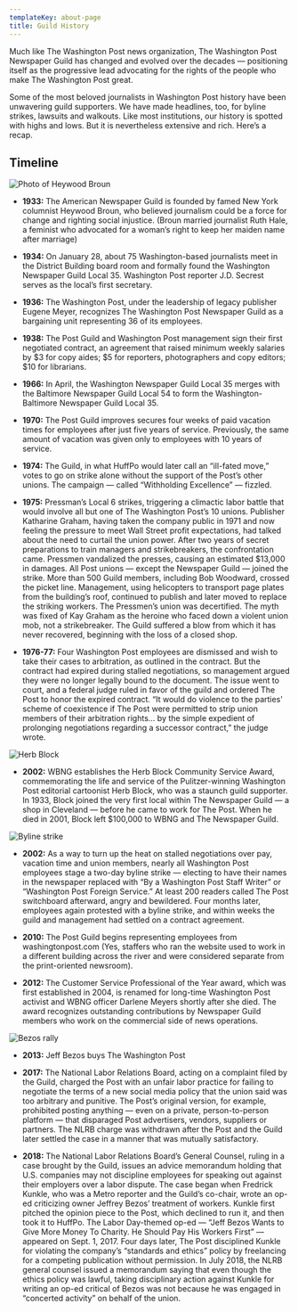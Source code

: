 ```yaml
---
templateKey: about-page
title: Guild History
---
```


Much like The Washington Post news organization, The Washington Post Newspaper Guild has changed and evolved over the decades — positioning itself as the progressive lead advocating for the rights of the people who make The Washington Post great.

Some of the most beloved journalists in Washington Post history have been unwavering guild supporters. We have made headlines, too, for byline strikes, lawsuits and walkouts. Like most institutions, our history is spotted with highs and lows. But it is nevertheless extensive and rich. Here’s a recap.

## Timeline

![Photo of Heywood Broun](./img/photos/heywood-broun-1.jpg "Heywood Broun")

- **1933:** The American Newspaper Guild is founded by famed New York columnist Heywood Broun, who believed journalism could be a force for change and righting social injustice. (Broun married journalist Ruth Hale, a feminist who advocated for a woman’s right to keep her maiden name after marriage)

- **1934:** On January 28, about 75 Washington-based journalists meet in the District Building board room and formally found the Washington Newspaper Guild Local 35. Washington Post reporter J.D. Secrest serves as the local’s first secretary.

- **1936:** The Washington Post, under the leadership of legacy publisher Eugene Meyer, recognizes The Washington Post Newspaper Guild as a bargaining unit representing 36 of its employees.

- **1938:** The Post Guild and Washington Post management sign their first negotiated contract, an agreement that raised minimum weekly salaries by $3 for copy aides; $5 for reporters, photographers and copy editors; \$10 for librarians.

- **1966:** In April, the Washington Newspaper Guild Local 35 merges with the Baltimore Newspaper Guild Local 54 to form the Washington-Baltimore Newspaper Guild Local 35.

- **1970:** The Post Guild improves secures four weeks of paid vacation times for employees after just five years of service. Previously, the same amount of vacation was given only to employees with 10 years of service.

- **1974:** The Guild, in what HuffPo would later call an “ill-fated move,” votes to go on strike alone without the support of the Post’s other unions. The campaign — called “Withholding Excellence” — fizzled.

- **1975:** Pressman’s Local 6 strikes, triggering a climactic labor battle that would involve all but one of The Washington Post’s 10 unions. Publisher Katharine Graham, having taken the company public in 1971 and now feeling the pressure to meet Wall Street profit expectations, had talked about the need to curtail the union power. After two years of secret preparations to train managers and strikebreakers, the confrontation came. Pressmen vandalized the presses, causing an estimated \$13,000 in damages. All Post unions — except the Newspaper Guild — joined the strike. More than 500 Guild members, including Bob Woodward, crossed the picket line. Management, using helicopters to transport page plates from the building’s roof, continued to publish and later moved to replace the striking workers. The Pressmen’s union was decertified. The myth was fixed of Kay Graham as the heroine who faced down a violent union mob, not a strikebreaker. The Guild suffered a blow from which it has never recovered, beginning with the loss of a closed shop.

- **1976-77:** Four Washington Post employees are dismissed and wish to take their cases to arbitration, as outlined in the contract. But the contract had expired during stalled negotiations, so management argued they were no longer legally bound to the document. The issue went to court, and a federal judge ruled in favor of the guild and ordered The Post to honor the expired contract. “It would do violence to the parties' scheme of coexistence if The Post were permitted to strip union members of their arbitration rights... by the simple expedient of prolonging negotiations regarding a successor contract,” the judge wrote.

![Herb Block](./img/photos/herb-block.jpg "Herb Block")

- **2002:** WBNG establishes the Herb Block Community Service Award, commemorating the life and service of the Pulitzer-winning Washington Post editorial cartoonist Herb Block, who was a staunch guild supporter. In 1933, Block joined the very first local within The Newspaper Guild — a shop in Cleveland — before he came to work for The Post. When he died in 2001, Block left \$100,000 to WBNG and The Newspaper Guild.

![Byline strike](./img/photos/byline-strike-kickoff-2002.jpg "Kickoff of the 2002 byline strike.")

- **2002:** As a way to turn up the heat on stalled negotiations over pay, vacation time and union members, nearly all Washington Post employees stage a two-day byline strike — electing to have their names in the newspaper replaced with “By a Washington Post Staff Writer” or “Washington Post Foreign Service.” At least 200 readers called The Post switchboard afterward, angry and bewildered. Four months later, employees again protested with a byline strike, and within weeks the guild and management had settled on a contract agreement.

- **2010:** The Post Guild begins representing employees from washingtonpost.com (Yes, staffers who ran the website used to work in a different building across the river and were considered separate from the print-oriented newsroom).

- **2012:** The Customer Service Professional of the Year award, which was first established in 2004, is renamed for long-time Washington Post activist and WBNG officer Darlene Meyers shortly after she died. The award recognizes outstanding contributions by Newspaper Guild members who work on the commercial side of news operations.

![Bezos rally](./img/photos/bezos-rally-3.jpg.jpg "Rally after Bezos bought The Post in 2013 protesting changes to severance pay.")

- **2013:** Jeff Bezos buys The Washington Post

- **2017:** The National Labor Relations Board, acting on a complaint filed by the Guild, charged the Post with an unfair labor practice for failing to negotiate the terms of a new social media policy that the union said was too arbitrary and punitive. The Post’s original version, for example, prohibited posting anything — even on a private, person-to-person platform — that disparaged Post advertisers, vendors, suppliers or partners. The NLRB charge was withdrawn after the Post and the Guild later settled the case in a manner that was mutually satisfactory.

- **2018:** The National Labor Relations Board’s General Counsel, ruling in a case brought by the Guild, issues an advice memorandum holding that U.S. companies may not discipline employees for speaking out against their employers over a labor dispute. The case began when Fredrick Kunkle, who was a Metro reporter and the Guild’s co-chair, wrote an op-ed criticizing owner Jeffrey Bezos’ treatment of workers. Kunkle first pitched the opinion piece to the Post, which declined to run it, and then took it to HuffPo. The Labor Day-themed op-ed — “Jeff Bezos Wants to Give More Money To Charity. He Should Pay His Workers First” — appeared on Sept. 1, 2017. Four days later, The Post disciplined Kunkle for violating the company’s “standards and ethics” policy by freelancing for a competing publication without permission. In July 2018, the NLRB general counsel issued a memorandum saying that even though the ethics policy was lawful, taking disciplinary action against Kunkle for writing an op-ed critical of Bezos was not because he was engaged in “concerted activity” on behalf of the union.
